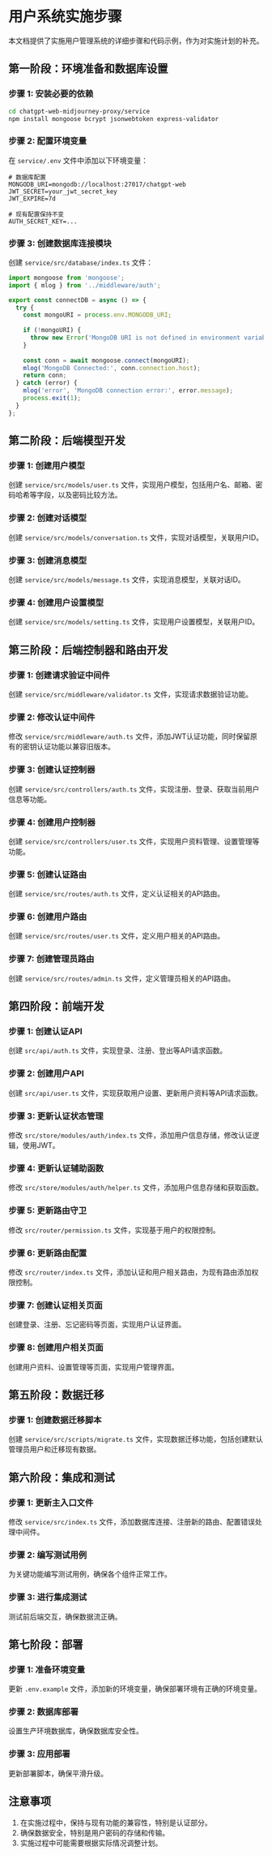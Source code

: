 # 用户系统实施步骤

本文档提供了实施用户管理系统的详细步骤和代码示例，作为对实施计划的补充。

## 第一阶段：环境准备和数据库设置

### 步骤 1: 安装必要的依赖

```bash
cd chatgpt-web-midjourney-proxy/service
npm install mongoose bcrypt jsonwebtoken express-validator
```

### 步骤 2: 配置环境变量

在 `service/.env` 文件中添加以下环境变量：

```
# 数据库配置
MONGODB_URI=mongodb://localhost:27017/chatgpt-web
JWT_SECRET=your_jwt_secret_key
JWT_EXPIRE=7d

# 现有配置保持不变
AUTH_SECRET_KEY=...
```

### 步骤 3: 创建数据库连接模块

创建 `service/src/database/index.ts` 文件：

```typescript
import mongoose from 'mongoose';
import { mlog } from '../middleware/auth';

export const connectDB = async () => {
  try {
    const mongoURI = process.env.MONGODB_URI;
    
    if (!mongoURI) {
      throw new Error('MongoDB URI is not defined in environment variables');
    }
    
    const conn = await mongoose.connect(mongoURI);
    mlog('MongoDB Connected:', conn.connection.host);
    return conn;
  } catch (error) {
    mlog('error', 'MongoDB connection error:', error.message);
    process.exit(1);
  }
};
```

## 第二阶段：后端模型开发

### 步骤 1: 创建用户模型

创建 `service/src/models/user.ts` 文件，实现用户模型，包括用户名、邮箱、密码哈希等字段，以及密码比较方法。

### 步骤 2: 创建对话模型

创建 `service/src/models/conversation.ts` 文件，实现对话模型，关联用户ID。

### 步骤 3: 创建消息模型

创建 `service/src/models/message.ts` 文件，实现消息模型，关联对话ID。

### 步骤 4: 创建用户设置模型

创建 `service/src/models/setting.ts` 文件，实现用户设置模型，关联用户ID。

## 第三阶段：后端控制器和路由开发

### 步骤 1: 创建请求验证中间件

创建 `service/src/middleware/validator.ts` 文件，实现请求数据验证功能。

### 步骤 2: 修改认证中间件

修改 `service/src/middleware/auth.ts` 文件，添加JWT认证功能，同时保留原有的密钥认证功能以兼容旧版本。

### 步骤 3: 创建认证控制器

创建 `service/src/controllers/auth.ts` 文件，实现注册、登录、获取当前用户信息等功能。

### 步骤 4: 创建用户控制器

创建 `service/src/controllers/user.ts` 文件，实现用户资料管理、设置管理等功能。

### 步骤 5: 创建认证路由

创建 `service/src/routes/auth.ts` 文件，定义认证相关的API路由。

### 步骤 6: 创建用户路由

创建 `service/src/routes/user.ts` 文件，定义用户相关的API路由。

### 步骤 7: 创建管理员路由

创建 `service/src/routes/admin.ts` 文件，定义管理员相关的API路由。

## 第四阶段：前端开发

### 步骤 1: 创建认证API

创建 `src/api/auth.ts` 文件，实现登录、注册、登出等API请求函数。

### 步骤 2: 创建用户API

创建 `src/api/user.ts` 文件，实现获取用户设置、更新用户资料等API请求函数。

### 步骤 3: 更新认证状态管理

修改 `src/store/modules/auth/index.ts` 文件，添加用户信息存储，修改认证逻辑，使用JWT。

### 步骤 4: 更新认证辅助函数

修改 `src/store/modules/auth/helper.ts` 文件，添加用户信息存储和获取函数。

### 步骤 5: 更新路由守卫

修改 `src/router/permission.ts` 文件，实现基于用户的权限控制。

### 步骤 6: 更新路由配置

修改 `src/router/index.ts` 文件，添加认证和用户相关路由，为现有路由添加权限控制。

### 步骤 7: 创建认证相关页面

创建登录、注册、忘记密码等页面，实现用户认证界面。

### 步骤 8: 创建用户相关页面

创建用户资料、设置管理等页面，实现用户管理界面。

## 第五阶段：数据迁移

### 步骤 1: 创建数据迁移脚本

创建 `service/src/scripts/migrate.ts` 文件，实现数据迁移功能，包括创建默认管理员用户和迁移现有数据。

## 第六阶段：集成和测试

### 步骤 1: 更新主入口文件

修改 `service/src/index.ts` 文件，添加数据库连接、注册新的路由、配置错误处理中间件。

### 步骤 2: 编写测试用例

为关键功能编写测试用例，确保各个组件正常工作。

### 步骤 3: 进行集成测试

测试前后端交互，确保数据流正确。

## 第七阶段：部署

### 步骤 1: 准备环境变量

更新 `.env.example` 文件，添加新的环境变量，确保部署环境有正确的环境变量。

### 步骤 2: 数据库部署

设置生产环境数据库，确保数据库安全性。

### 步骤 3: 应用部署

更新部署脚本，确保平滑升级。

## 注意事项

1. 在实施过程中，保持与现有功能的兼容性，特别是认证部分。
2. 确保数据安全，特别是用户密码的存储和传输。
3. 实施过程中可能需要根据实际情况调整计划。
